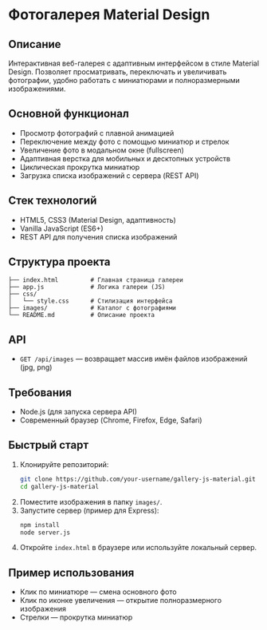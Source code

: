 # Фотогалерея Material Design

## Описание
Интерактивная веб-галерея с адаптивным интерфейсом в стиле Material Design. Позволяет просматривать, переключать и увеличивать фотографии, удобно работать с миниатюрами и полноразмерными изображениями.

## Основной функционал
- Просмотр фотографий с плавной анимацией
- Переключение между фото с помощью миниатюр и стрелок
- Увеличение фото в модальном окне (fullscreen)
- Адаптивная верстка для мобильных и десктопных устройств
- Циклическая прокрутка миниатюр
- Загрузка списка изображений с сервера (REST API)

## Стек технологий
- HTML5, CSS3 (Material Design, адаптивность)
- Vanilla JavaScript (ES6+)
- REST API для получения списка изображений

## Структура проекта
```
├── index.html         # Главная страница галереи
├── app.js             # Логика галереи (JS)
├── css/
│   └── style.css      # Стилизация интерфейса
├── images/            # Каталог с фотографиями
└── README.md          # Описание проекта
```

## API
- `GET /api/images` — возвращает массив имён файлов изображений (jpg, png)

## Требования
- Node.js (для запуска сервера API)
- Современный браузер (Chrome, Firefox, Edge, Safari)

## Быстрый старт
1. Клонируйте репозиторий:
   ```sh
   git clone https://github.com/your-username/gallery-js-material.git
   cd gallery-js-material
   ```
2. Поместите изображения в папку `images/`.
3. Запустите сервер (пример для Express):
   ```sh
   npm install
   node server.js
   ```
4. Откройте `index.html` в браузере или используйте локальный сервер.

## Пример использования
- Клик по миниатюре — смена основного фото
- Клик по иконке увеличения — открытие полноразмерного изображения
- Стрелки — прокрутка миниатюр
